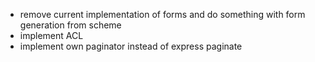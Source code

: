 - remove current implementation of forms and do something with form generation from scheme
- implement ACL
- implement own paginator instead of express paginate